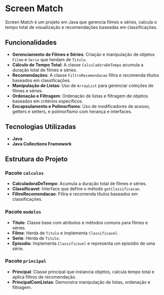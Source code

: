 # Screen Match

Screen Match é um projeto em Java que gerencia filmes e séries, calcula o tempo total de visualização e recomendações baseadas em classificações.

## Funcionalidades

- **Gerenciamento de Filmes e Séries**: Criação e manipulação de objetos `Filme` e `Serie` que herdam de `Titulo`.
- **Cálculo de Tempo Total**: A classe `CalculadoraDeTempo` acumula a duração total de filmes e séries.
- **Recomendações**: A classe `FiltroRecomendacao` filtra e recomenda títulos baseados em classificações.
- **Manipulação de Listas**: Uso de `ArrayList` para gerenciar coleções de filmes e séries.
- **Ordenação e Filtragem**: Ordenação de listas e filtragem de objetos baseados em critérios específicos.
- **Encapsulamento e Polimorfismo**: Uso de modificadores de acesso, getters e setters, e polimorfismo com herança e interfaces.

## Tecnologias Utilizadas

- **Java**
- **Java Collections Framework**

## Estrutura do Projeto

### Pacote `calculos`

- **CalculadoraDeTempo**: Acumula a duração total de filmes e séries.
- **Classificavel**: Interface que define o método `getClassificacao`.
- **FiltroRecomendacao**: Filtra e recomenda títulos baseados em classificações.

### Pacote `modelos`

- **Titulo**: Classe base com atributos e métodos comuns para filmes e séries.
- **Filme**: Herda de `Titulo` e implementa `Classificavel`.
- **Serie**: Herda de `Titulo`.
- **Episodio**: Implementa `Classificavel` e representa um episódio de uma série.

### Pacote `principal`

- **Principal**: Classe principal que instancia objetos, calcula tempo total e aplica filtros de recomendação.
- **PrincipalComListas**: Demonstra manipulação de listas, ordenação e filtragem.
